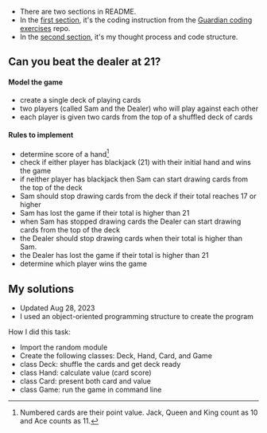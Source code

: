 * There are two sections in README. 
* In the [first section](https://github.com/claireweiz/21s#can-you-beat-the-dealer-at-21), it's the coding instruction from the [Guardian coding exercises](https://github.com/guardian/coding-exercises) repo. 
* In the [second section](https://github.com/claireweiz/21s#my-solutions), it's my thought process and code structure.

## Can you beat the dealer at 21?


#### Model the game
* create a single deck of playing cards
* two players (called Sam and the Dealer) who will play against each other
* each player is given two cards from the top of a shuffled deck of cards

#### Rules to implement
* determine score of a hand[^1]
* check if either player has blackjack (21) with their initial hand and wins the game
* if neither player has blackjack then Sam can start drawing cards from the top of the deck
* Sam should stop drawing cards from the deck if their total reaches 17 or higher
* Sam has lost the game if their total is higher than 21 
* when Sam has stopped drawing cards the Dealer can start drawing cards from the top of the deck
* the Dealer should stop drawing cards when their total is higher than Sam.
* the Dealer has lost the game if their total is higher than 21 
* determine which player wins the game

[^1]: Numbered cards are their point value. Jack, Queen and King count as 10 and Ace counts as 11.


## My solutions

* Updated Aug 28, 2023
* I used an object-oriented programming structure to create the program

How I did this task:
* Import the random module
* Create the following classes: Deck, Hand, Card, and Game
* class Deck: shuffle the cards and get deck ready
* class Hand: calculate value (card score)
* class Card: present both card and value
* class Game: run the game in command line